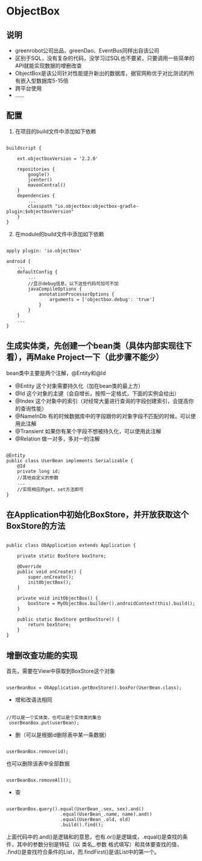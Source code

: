 # ObjectBox
## 说明 
* greenrobot公司出品，greenDao、EventBus同样出自该公司
* 区别于SQL，没有复杂的代码，没学习过SQL也不要紧，只要调用一些简单的API就能实现数据的增删改查
* ObjectBox是该公司针对性能提升新出的数据库，据官网称优于对比测试的所有嵌入型数据库5-15倍
* 跨平台使用
* ......
## 配置
1. 在项目的build文件中添加如下依赖
<pre><code>
buildscript {

    ext.objectboxVersion = '2.2.0'
    
    repositories {
        google()
        jcenter()
        mavenCentral()
    }
    dependencies {
        ...
        classpath "io.objectbox:objectbox-gradle-plugin:$objectboxVersion"
    }
}
</pre></code>
2. 在module的build文件中添加如下依赖
<pre><code>
apply plugin: 'io.objectbox'

android {
    ...
    defaultConfig {
        ...
        //显示debug信息，以下这些代码可加可不加
        javaCompileOptions {
            annotationProcessorOptions {
                arguments = ['objectbox.debug': 'true']
            }
        }
    }
    ...
}
</pre></code>
## 生成实体类，先创建一个bean类（具体内部实现往下看），再Make Project一下（此步骤不能少）
bean类中主要是两个注解，@Entity和@Id
* @Entity	 这个对象需要持久化（加在bean类的最上方）
* @Id	 这个对象的主键（会自增长，按照一定格式，下面的实例会给出）
* @Index  这个对象中的索引（对经常大量进行查询的字段创建索引，会提高你的查询性能）
* @NameInDb	 有的时候数据库中的字段跟你的对象字段不匹配的时候，可以使用此注解
* @Transient  如果你有某个字段不想被持久化，可以使用此注解
* @Relation	 做一对多，多对一的注解
<pre><code>
@Entity
public class UserBean implements Serializable {
    @Id
    private long id;
    //其他自定义的参数
    ...
    //实现相应的get、set方法即可
}
</pre></code>
## 在Application中初始化BoxStore，并开放获取这个BoxStore的方法
<pre><code>
public class ObApplication extends Application {

    private static BoxStore boxStore;

    @Override
    public void onCreate() {
        super.onCreate();
        initObjectBox();
    }

    private void initObjectBox() {
        boxStore = MyObjectBox.builder().androidContext(this).build();
    }

    public static BoxStore getBoxStore() {
        return boxStore;
    }
}
</pre></code>
## 增删改查功能的实现
首先，需要在View中获取到BoxStore这个对象
<pre><code>
userBeanBox = ObApplication.getBoxStore().boxFor(UserBean.class);
</pre></code>
* 增和改语法相同
<pre><code>
//可以是一个实体类，也可以是个实体类的集合
 userBeanBox.put(userBean);
</pre></code>
* 删（可以是根据id删除表中某一条数据）
<pre><code>
userBeanBox.remove(id);
</pre></code>
也可以删除该表中全部数据
<pre><code>
userBeanBox.removeAll();
</pre></code>
* 查
<pre><code>
userBeanBox.query().equal(UserBean_.sex, sex).and()
                    .equal(UserBean_.name, name).and()
                    .equal(UserBean_.old, old)
                    .build().find();
</pre></code>
上面代码中的.and()是逻辑和的意思，也有.or()是逻辑或，.equal()是查找的条件，其中的参数分别是特征（以 类名_.参数 格式填写）和具体要查找的值，
.find()是查找符合条件的List，而.findFirst()是该List中的第一个。
